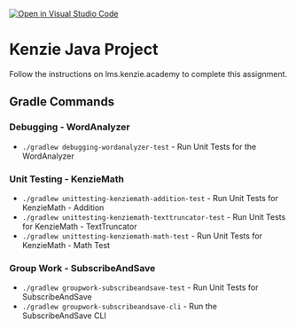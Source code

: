 [![Open in Visual Studio Code](https://classroom.github.com/assets/open-in-vscode-c66648af7eb3fe8bc4f294546bfd86ef473780cde1dea487d3c4ff354943c9ae.svg)](https://classroom.github.com/online_ide?assignment_repo_id=8184525&assignment_repo_type=AssignmentRepo)
# Kenzie Java Project

Follow the instructions on lms.kenzie.academy to complete this assignment.


## Gradle Commands

### Debugging - WordAnalyzer

* `./gradlew debugging-wordanalyzer-test` - Run Unit Tests for the WordAnalyzer

### Unit Testing - KenzieMath

* `./gradlew unittesting-kenziemath-addition-test` - Run Unit Tests for KenzieMath - Addition
* `./gradlew unittesting-kenziemath-texttruncator-test` - Run Unit Tests for KenzieMath - TextTruncator
* `./gradlew unittesting-kenziemath-math-test` - Run Unit Tests for KenzieMath - Math Test

### Group Work - SubscribeAndSave

* `./gradlew groupwork-subscribeandsave-test` - Run Unit Tests for SubscribeAndSave
* `./gradlew groupwork-subscribeandsave-cli` - Run the SubscribeAndSave CLI
